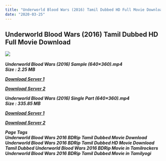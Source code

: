 ```yaml
---
title: "Underworld Blood Wars (2016) Tamil Dubbed HD Full Movie Download"
date: "2020-03-25"
---
```


## Underworld Blood Wars (2016) Tamil Dubbed HD Full Movie Download

![](https://images.moviebuff.com/f1653add-d19e-47a5-a220-0161d57797d7?w=1000) 

_**Underworld Blood Wars (2016) Sample (640×360).mp4  
Size : 2.25 MB**_

[_**Download Server 1**_](http://n.wetransfer.vip/files/Tamil{fd620c6e78cfff08ebfb4d2d3131a235617ba7e0206610644c5f25f325d4dc51}20Dubbed{fd620c6e78cfff08ebfb4d2d3131a235617ba7e0206610644c5f25f325d4dc51}20Movies/Tamil{fd620c6e78cfff08ebfb4d2d3131a235617ba7e0206610644c5f25f325d4dc51}20Recent{fd620c6e78cfff08ebfb4d2d3131a235617ba7e0206610644c5f25f325d4dc51}20Dubbed{fd620c6e78cfff08ebfb4d2d3131a235617ba7e0206610644c5f25f325d4dc51}20Movies/Underworld{fd620c6e78cfff08ebfb4d2d3131a235617ba7e0206610644c5f25f325d4dc51}20Blood{fd620c6e78cfff08ebfb4d2d3131a235617ba7e0206610644c5f25f325d4dc51}20Wars{fd620c6e78cfff08ebfb4d2d3131a235617ba7e0206610644c5f25f325d4dc51}20(2016)/Underworld{fd620c6e78cfff08ebfb4d2d3131a235617ba7e0206610644c5f25f325d4dc51}20Blood{fd620c6e78cfff08ebfb4d2d3131a235617ba7e0206610644c5f25f325d4dc51}20Wars{fd620c6e78cfff08ebfb4d2d3131a235617ba7e0206610644c5f25f325d4dc51}20(2016){fd620c6e78cfff08ebfb4d2d3131a235617ba7e0206610644c5f25f325d4dc51}20BDRip/Underworld{fd620c6e78cfff08ebfb4d2d3131a235617ba7e0206610644c5f25f325d4dc51}20Blood{fd620c6e78cfff08ebfb4d2d3131a235617ba7e0206610644c5f25f325d4dc51}20Wars{fd620c6e78cfff08ebfb4d2d3131a235617ba7e0206610644c5f25f325d4dc51}20(2016){fd620c6e78cfff08ebfb4d2d3131a235617ba7e0206610644c5f25f325d4dc51}20Sample{fd620c6e78cfff08ebfb4d2d3131a235617ba7e0206610644c5f25f325d4dc51}20(640x360).mp4)

[_**Download Server 2**_](http://n.wetransfer.vip/files/Tamil{fd620c6e78cfff08ebfb4d2d3131a235617ba7e0206610644c5f25f325d4dc51}20Dubbed{fd620c6e78cfff08ebfb4d2d3131a235617ba7e0206610644c5f25f325d4dc51}20Movies/Tamil{fd620c6e78cfff08ebfb4d2d3131a235617ba7e0206610644c5f25f325d4dc51}20Recent{fd620c6e78cfff08ebfb4d2d3131a235617ba7e0206610644c5f25f325d4dc51}20Dubbed{fd620c6e78cfff08ebfb4d2d3131a235617ba7e0206610644c5f25f325d4dc51}20Movies/Underworld{fd620c6e78cfff08ebfb4d2d3131a235617ba7e0206610644c5f25f325d4dc51}20Blood{fd620c6e78cfff08ebfb4d2d3131a235617ba7e0206610644c5f25f325d4dc51}20Wars{fd620c6e78cfff08ebfb4d2d3131a235617ba7e0206610644c5f25f325d4dc51}20(2016)/Underworld{fd620c6e78cfff08ebfb4d2d3131a235617ba7e0206610644c5f25f325d4dc51}20Blood{fd620c6e78cfff08ebfb4d2d3131a235617ba7e0206610644c5f25f325d4dc51}20Wars{fd620c6e78cfff08ebfb4d2d3131a235617ba7e0206610644c5f25f325d4dc51}20(2016){fd620c6e78cfff08ebfb4d2d3131a235617ba7e0206610644c5f25f325d4dc51}20BDRip/Underworld{fd620c6e78cfff08ebfb4d2d3131a235617ba7e0206610644c5f25f325d4dc51}20Blood{fd620c6e78cfff08ebfb4d2d3131a235617ba7e0206610644c5f25f325d4dc51}20Wars{fd620c6e78cfff08ebfb4d2d3131a235617ba7e0206610644c5f25f325d4dc51}20(2016){fd620c6e78cfff08ebfb4d2d3131a235617ba7e0206610644c5f25f325d4dc51}20Sample{fd620c6e78cfff08ebfb4d2d3131a235617ba7e0206610644c5f25f325d4dc51}20(640x360).mp4)

_**Underworld Blood Wars (2016) Single Part (640×360).mp4  
Size : 335.85 MB**_

[_**Download Server 1**_](http://n.wetransfer.vip/files/Tamil{fd620c6e78cfff08ebfb4d2d3131a235617ba7e0206610644c5f25f325d4dc51}20Dubbed{fd620c6e78cfff08ebfb4d2d3131a235617ba7e0206610644c5f25f325d4dc51}20Movies/Tamil{fd620c6e78cfff08ebfb4d2d3131a235617ba7e0206610644c5f25f325d4dc51}20Recent{fd620c6e78cfff08ebfb4d2d3131a235617ba7e0206610644c5f25f325d4dc51}20Dubbed{fd620c6e78cfff08ebfb4d2d3131a235617ba7e0206610644c5f25f325d4dc51}20Movies/Underworld{fd620c6e78cfff08ebfb4d2d3131a235617ba7e0206610644c5f25f325d4dc51}20Blood{fd620c6e78cfff08ebfb4d2d3131a235617ba7e0206610644c5f25f325d4dc51}20Wars{fd620c6e78cfff08ebfb4d2d3131a235617ba7e0206610644c5f25f325d4dc51}20(2016)/Underworld{fd620c6e78cfff08ebfb4d2d3131a235617ba7e0206610644c5f25f325d4dc51}20Blood{fd620c6e78cfff08ebfb4d2d3131a235617ba7e0206610644c5f25f325d4dc51}20Wars{fd620c6e78cfff08ebfb4d2d3131a235617ba7e0206610644c5f25f325d4dc51}20(2016){fd620c6e78cfff08ebfb4d2d3131a235617ba7e0206610644c5f25f325d4dc51}20BDRip/Underworld{fd620c6e78cfff08ebfb4d2d3131a235617ba7e0206610644c5f25f325d4dc51}20Blood{fd620c6e78cfff08ebfb4d2d3131a235617ba7e0206610644c5f25f325d4dc51}20Wars{fd620c6e78cfff08ebfb4d2d3131a235617ba7e0206610644c5f25f325d4dc51}20(2016){fd620c6e78cfff08ebfb4d2d3131a235617ba7e0206610644c5f25f325d4dc51}20Single{fd620c6e78cfff08ebfb4d2d3131a235617ba7e0206610644c5f25f325d4dc51}20Part{fd620c6e78cfff08ebfb4d2d3131a235617ba7e0206610644c5f25f325d4dc51}20(640x360).mp4)

[_**Download Server 2**_](http://n.wetransfer.vip/files/Tamil{fd620c6e78cfff08ebfb4d2d3131a235617ba7e0206610644c5f25f325d4dc51}20Dubbed{fd620c6e78cfff08ebfb4d2d3131a235617ba7e0206610644c5f25f325d4dc51}20Movies/Tamil{fd620c6e78cfff08ebfb4d2d3131a235617ba7e0206610644c5f25f325d4dc51}20Recent{fd620c6e78cfff08ebfb4d2d3131a235617ba7e0206610644c5f25f325d4dc51}20Dubbed{fd620c6e78cfff08ebfb4d2d3131a235617ba7e0206610644c5f25f325d4dc51}20Movies/Underworld{fd620c6e78cfff08ebfb4d2d3131a235617ba7e0206610644c5f25f325d4dc51}20Blood{fd620c6e78cfff08ebfb4d2d3131a235617ba7e0206610644c5f25f325d4dc51}20Wars{fd620c6e78cfff08ebfb4d2d3131a235617ba7e0206610644c5f25f325d4dc51}20(2016)/Underworld{fd620c6e78cfff08ebfb4d2d3131a235617ba7e0206610644c5f25f325d4dc51}20Blood{fd620c6e78cfff08ebfb4d2d3131a235617ba7e0206610644c5f25f325d4dc51}20Wars{fd620c6e78cfff08ebfb4d2d3131a235617ba7e0206610644c5f25f325d4dc51}20(2016){fd620c6e78cfff08ebfb4d2d3131a235617ba7e0206610644c5f25f325d4dc51}20BDRip/Underworld{fd620c6e78cfff08ebfb4d2d3131a235617ba7e0206610644c5f25f325d4dc51}20Blood{fd620c6e78cfff08ebfb4d2d3131a235617ba7e0206610644c5f25f325d4dc51}20Wars{fd620c6e78cfff08ebfb4d2d3131a235617ba7e0206610644c5f25f325d4dc51}20(2016){fd620c6e78cfff08ebfb4d2d3131a235617ba7e0206610644c5f25f325d4dc51}20Single{fd620c6e78cfff08ebfb4d2d3131a235617ba7e0206610644c5f25f325d4dc51}20Part{fd620c6e78cfff08ebfb4d2d3131a235617ba7e0206610644c5f25f325d4dc51}20(640x360).mp4)

_**Page Tags  
Underworld Blood Wars 2016 BDRip Tamil Dubbed Movie Download Underworld Blood Wars 2016 BDRip Tamil Dubbed HD Movie Download Tamil Dubbed Underworld Blood Wars 2016 BDRip Movie in Tamilrockers Underworld Blood Wars 2016 BDRip Tamil Dubbed Movie in Tamilyogi**_

